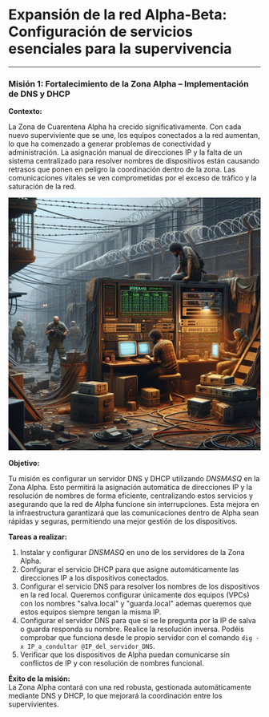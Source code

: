 # Expansión de la red Alpha-Beta: Configuración de servicios esenciales para la supervivencia

---

### **Misión 1: Fortalecimiento de la Zona Alpha – Implementación de DNS y DHCP**

**Contexto:**

La Zona de Cuarentena Alpha ha crecido significativamente. Con cada nuevo superviviente que se une, los equipos conectados a la red aumentan, lo que ha comenzado a generar problemas de conectividad y administración. La asignación manual de direcciones IP y la falta de un sistema centralizado para resolver nombres de dispositivos están causando retrasos que ponen en peligro la coordinación dentro de la zona. Las comunicaciones vitales se ven comprometidas por el exceso de tráfico y la saturación de la red.

![Imagen del eposodio](./img/m3_e1.jpeg)

**Objetivo:**

Tu misión es configurar un servidor DNS y DHCP utilizando *DNSMASQ* en la Zona Alpha. Esto permitirá la asignación automática de direcciones IP y la resolución de nombres de forma eficiente, centralizando estos servicios y asegurando que la red de Alpha funcione sin interrupciones. Esta mejora en la infraestructura garantizará que las comunicaciones dentro de Alpha sean rápidas y seguras, permitiendo una mejor gestión de los dispositivos.

**Tareas a realizar:**

1. Instalar y configurar *DNSMASQ* en uno de los servidores de la Zona Alpha.
2. Configurar el servicio DHCP para que asigne automáticamente las direcciones IP a los dispositivos conectados.
3. Configurar el servicio DNS para resolver los nombres de los dispositivos en la red local. Queremos configurar únicamente dos equipos (VPCs) con los nombres "salva.local" y "guarda.local" ademas queremos que estos equipos siempre tengan la misma IP.
4. Configurar el servidor DNS para que si se le pregunta por la IP de salva o guarda responda su nombre. Realice la resolución inversa. Podéis comprobar que funciona desde le propio servidor con el comando `dig -x IP_a_condultar @IP_del_servidor_DNS`.
5. Verificar que los dispositivos de Alpha puedan comunicarse sin conflictos de IP y con resolución de nombres funcional.

**Éxito de la misión:**  
La Zona Alpha contará con una red robusta, gestionada automáticamente mediante DNS y DHCP, lo que mejorará la coordinación entre los supervivientes.
